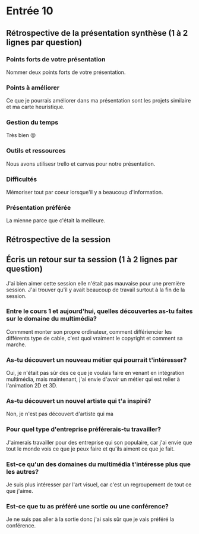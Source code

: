 # Entrée 10
## Rétrospective de la présentation synthèse (1 à 2 lignes par question)

### Points forts de votre présentation 
Nommer deux points forts de votre présentation.

### Points à améliorer
Ce que je pourrais améliorer dans ma présentation sont les projets similaire et ma carte heuristique.
### Gestion du temps
Très bien 😛 

### Outils et ressources
Nous avons utilisesr trello et canvas pour notre présentation.
### Difficultés
Mémoriser tout par coeur lorsque'il y a beaucoup d'information.

### Présentation préférée
La mienne parce que c'était la meilleure.

## Rétrospective de la session
## Écris un retour sur ta session (1 à 2 lignes par question)
J'ai bien aimer cette session elle n'était pas mauvaise pour une première session. J'ai trouver qu'il y avait beaucoup de travail surtout à la fin de la session.
### Entre le cours 1 et aujourd'hui, quelles découvertes as-tu faites sur le domaine du multimédia? 
Conmment monter son propre ordinateur, comment différiencier les différents type de cable, c'est quoi vraiment le copyright et comment sa marche.
### As-tu découvert un nouveau métier qui pourrait t'intéresser? 
Oui, je n'était pas sûr des ce que je voulais faire en venant en intégration multimédia, mais maintenant, j'ai envie d'avoir un métier qui est relier à l'animation 2D et 3D.
### As-tu découvert un nouvel artiste qui t'a inspiré? 
Non, je n'est pas découvert d'artiste qui ma 
### Pour quel type d'entreprise préférerais-tu travailler? 
J'aimerais travailler pour des entreprise qui son populaire, car j'ai envie que tout le monde vois ce que je peux faire et qu'ils aiment ce que je fait. 
### Est-ce qu'un des domaines du multimédia t'intéresse plus que les autres? 
Je suis plus intéresser par l'art visuel, car c'est un regroupement de tout ce que j'aime.
### Est-ce que tu as préféré une sortie ou une conférence?
Je ne suis pas aller à la sortie donc j'ai sais sûr que je vais préféré la conférence.
